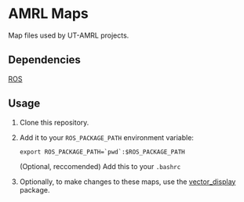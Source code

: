 # AMRL Maps

Map files used by UT-AMRL projects.

## Dependencies

[ROS](http://wiki.ros.org/ROS/Installation)

## Usage

1. Clone this repository.
1. Add it to your `ROS_PACKAGE_PATH` environment variable:
    ```
    export ROS_PACKAGE_PATH=`pwd`:$ROS_PACKAGE_PATH
    ```
    (Optional, reccomended) Add this to your `.bashrc`
    
 1. Optionally, to make changes to these maps, use the [vector_display](https://github.com/ut-amrl/vector_display) package.
